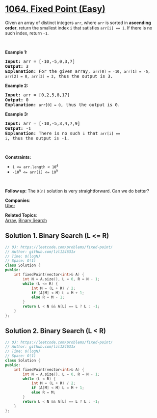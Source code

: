# [1064. Fixed Point (Easy)](https://leetcode.com/problems/fixed-point/)

<p>Given an array of distinct integers <code>arr</code>, where <code>arr</code> is sorted in <strong>ascending order</strong>, return the smallest index <code>i</code> that satisfies <code>arr[i] == i</code>. If there is no such index, return <code>-1</code>.</p>

<p>&nbsp;</p>
<p><strong>Example 1:</strong></p>

<pre><strong>Input:</strong> arr = [-10,-5,0,3,7]
<strong>Output:</strong> 3
<strong>Explanation:</strong> For the given array, <code>arr[0] = -10, arr[1] = -5, arr[2] = 0, arr[3] = 3</code>, thus the output is 3.</pre>

<p><strong>Example 2:</strong></p>

<pre><strong>Input:</strong> arr = [0,2,5,8,17]
<strong>Output:</strong> 0
<strong>Explanation:</strong> <code>arr[0] = 0</code>, thus the output is 0.</pre>

<p><strong>Example 3:</strong></p>

<pre><strong>Input:</strong> arr = [-10,-5,3,4,7,9]
<strong>Output:</strong> -1
<strong>Explanation:</strong> There is no such <code>i</code> that <code>arr[i] == i</code>, thus the output is -1.</pre>

<p>&nbsp;</p>
<p><strong>Constraints:</strong></p>

<ul>
	<li><code>1 &lt;= arr.length &lt; 10<sup>4</sup></code></li>
	<li><code>-10<sup>9</sup> &lt;= arr[i] &lt;= 10<sup>9</sup></code></li>
</ul>

<p>&nbsp;</p>
<strong>Follow up:</strong> The <code>O(n)</code> solution is very straightforward. Can we do better?

**Companies**:  
[Uber](https://leetcode.com/company/uber)

**Related Topics**:  
[Array](https://leetcode.com/tag/array/), [Binary Search](https://leetcode.com/tag/binary-search/)

## Solution 1. Binary Search (L <= R)

```cpp
// OJ: https://leetcode.com/problems/fixed-point/
// Author: github.com/lzl124631x
// Time: O(logN)
// Space: O(1)
class Solution {
public:
    int fixedPoint(vector<int>& A) {
        int N = A.size(), L = 0, R = N - 1;
        while (L <= R) {
            int M = (L + R) / 2;
            if (A[M] < M) L = M + 1;
            else R = M - 1;
        }
        return L < N && A[L] == L ? L : -1;
    }
};
```

## Solution 2. Binary Search (L < R)

```cpp
// OJ: https://leetcode.com/problems/fixed-point/
// Author: github.com/lzl124631x
// Time: O(logN)
// Space: O(1)
class Solution {
public:
    int fixedPoint(vector<int>& A) {
        int N = A.size(), L = 0, R = N - 1;
        while (L < R) {
            int M = (L + R) / 2;
            if (A[M] < M) L = M + 1;
            else R = M;
        }
        return L < N && A[L] == L ? L : -1;
    }
};
```